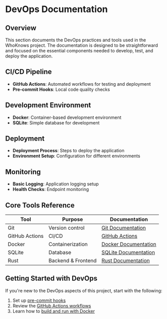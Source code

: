 # DevOps Documentation

## Overview

This section documents the DevOps practices and tools used in the WhoKnows project. The documentation is designed to be straightforward and focused on the essential components needed to develop, test, and deploy the application.

## CI/CD Pipeline

- **GitHub Actions**: Automated workflows for testing and deployment
- **Pre-commit Hooks**: Local code quality checks

## Development Environment

- **Docker**: Container-based development environment
- **SQLite**: Simple database for development

## Deployment

- **Deployment Process**: Steps to deploy the application
- **Environment Setup**: Configuration for different environments

## Monitoring

- **Basic Logging**: Application logging setup
- **Health Checks**: Endpoint monitoring

## Core Tools Reference

| Tool | Purpose | Documentation |
|------|---------|---------------|
| Git | Version control | [Git Documentation](https://git-scm.com/doc) |
| GitHub Actions | CI/CD | [GitHub Actions](github-actions.md) |
| Docker | Containerization | [Docker Documentation](docker.md) |
| SQLite | Database | [SQLite Documentation](https://www.sqlite.org/docs.html) |
| Rust | Backend & Frontend | [Rust Documentation](https://www.rust-lang.org/learn) |

## Getting Started with DevOps

If you're new to the DevOps aspects of this project, start with the following:

1. Set up [pre-commit hooks](../precommitsetup.md)
2. Review the [GitHub Actions workflows](github-actions.md)
3. Learn how to [build and run with Docker](docker.md) 